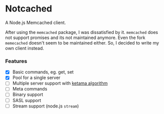 # Notcached
A Node.js Memcached client.

After using the `memcached` package, I was dissatisfied by it. `memcached` does not support promises and its not maintained anymore.
Even the fork `memecached` doesn't seem to be maintained either. So, I decided to write my own client instead.


### Features
- [x] Basic commands, eg. get, set
- [x] Pool for a single server
- [ ] Multiple server support with [ketama algorithm](https://www.metabrew.com/article/libketama-consistent-hashing-algo-memcached-clients)
- [ ] Meta commands
- [ ] Binary support
- [ ] SASL support
- [ ] Stream support (node.js `stream`)
